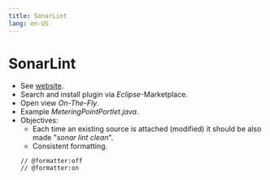 ```yaml
---
title: SonarLint
lang: en-US
---
```

# SonarLint

* See [website](https://www.sonarlint.org/).
* Search and install plugin via _Eclipse_-Marketplace.
* Open view _On-The-Fly_.
* Example _MeteringPointPortlet.java_.
* Objectives:
  * Each time an existing source is attached (modified) it should be also made "_sonar lint clean_".
  * Consistent formatting.
  ```
  // @formatter:off
  // @formatter:on
  ```